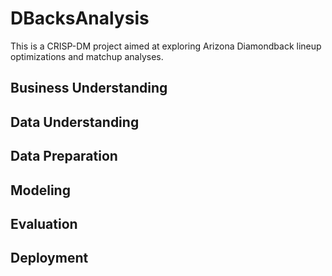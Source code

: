 # DBacksAnalysis
This is a CRISP-DM project aimed at exploring Arizona Diamondback lineup optimizations and matchup analyses.

## Business Understanding

## Data Understanding

## Data Preparation

## Modeling

## Evaluation

## Deployment
